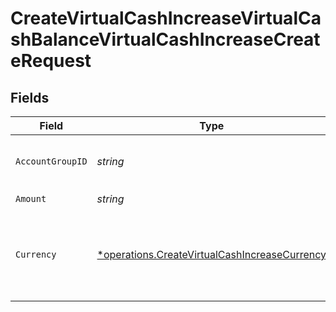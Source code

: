 # CreateVirtualCashIncreaseVirtualCashBalanceVirtualCashIncreaseCreateRequest


## Fields

| Field                                                                                                                | Type                                                                                                                 | Required                                                                                                             | Description                                                                                                          |
| -------------------------------------------------------------------------------------------------------------------- | -------------------------------------------------------------------------------------------------------------------- | -------------------------------------------------------------------------------------------------------------------- | -------------------------------------------------------------------------------------------------------------------- |
| `AccountGroupID`                                                                                                     | *string*                                                                                                             | :heavy_check_mark:                                                                                                   | Account group unique identifier.                                                                                     |
| `Amount`                                                                                                             | *string*                                                                                                             | :heavy_check_mark:                                                                                                   | N/A                                                                                                                  |
| `Currency`                                                                                                           | [*operations.CreateVirtualCashIncreaseCurrency](../../../pkg/models/operations/createvirtualcashincreasecurrency.md) | :heavy_minus_sign:                                                                                                   | Alphabetic three-letter [ISO 4217](https://en.wikipedia.org/wiki/ISO_4217) currency code.<br/>* EUR - Euro           |